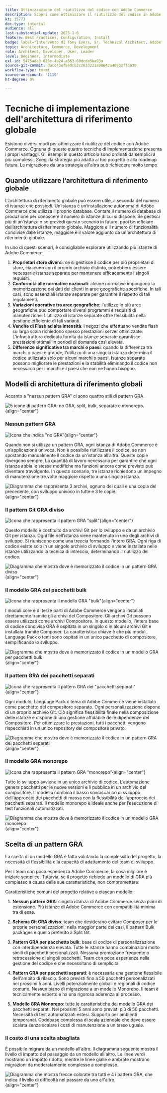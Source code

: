 ```yaml
---
title: Ottimizzazione del riutilizzo del codice con Adobe Commerce
description: Scopri come ottimizzare il riutilizzo del codice in Adobe Commerce con i modelli dell’architettura di riferimento globale, migliorando le prestazioni e la conformità in più istanze.
kt: 15773
doc-type: tutorial
audience: all
last-substantial-update: 2025-1-6
feature: Best Practices, Configuration, Install
badge: label="Intervento di Tony Evers, Sr. Technical Architect, Adobe" type="Informative" url="https://www.linkedin.com/in/evers-tony/" tooltip="Contributo di Tony Evers"
topic: Architecture, Commerce, Development
role: Architect, Developer, User, Leader
level: Beginner, Intermediate
exl-id: 5475ade8-028c-4b24-a563-60dcda5ba93a
source-git-commit: dacd43ef84dcb2c2633221a90642a469b2ff5a30
workflow-type: tm+mt
source-wordcount: '1119'
ht-degree: 0%

---
```


# Tecniche di implementazione dell&#39;architettura di riferimento globale

Esistono diversi modi per ottimizzare il riutilizzo del codice con Adobe Commerce. Ognuna di queste quattro tecniche di implementazione presenta i propri vantaggi. Gli esempi in questo articolo sono ordinati da semplici a più complessi. Scegli la strategia più adatta al tuo progetto e alla roadmap futura. La migrazione da una strategia all&#39;altra può richiedere molto tempo.

## Quando utilizzare l’architettura di riferimento globale

L’architettura di riferimento globale può essere utile, a seconda del numero di istanze che possiedi. Un’istanza è un’installazione autonoma di Adobe Commerce che utilizza il proprio database. Contare il numero di database di produzione per conoscere il numero di istanze di cui si dispone. Se gestisci più di un’istanza o se prevedi questo scenario in futuro, puoi beneficiare dell’architettura di riferimento globale. Maggiore è il numero di funzionalità condivise dalle istanze, maggiore è il valore aggiunto da un&#39;architettura di riferimento globale.

In uno di questi scenari, è consigliabile esplorare utilizzando più istanze di Adobe Commerce.

1. **Proprietari store diversi**: se si gestisce il codice per più proprietari di store, ciascuno con il proprio archivio distinto, potrebbero essere necessarie istanze separate per mantenere efficacemente i singoli requisiti.
2. **Conformità alle normative nazionali**: alcune normative impongono la memorizzazione dei dati dei clienti in aree geografiche specifiche. In tali casi, sono essenziali istanze separate per garantire il rispetto di tali regolamenti.
3. **Variazioni operative tra aree geografiche**: l&#39;utilizzo in più aree geografiche può comportare diversi programmi e requisiti di manutenzione. L’utilizzo di istanze separate offre flessibilità nella gestione efficiente di tali varianti.
4. **Vendite di Flash ad alta intensità**: i negozi che effettuano vendite flash su larga scala richiedono spesso prestazioni server ottimizzate. L’infrastruttura dedicata fornita da istanze separate garantisce prestazioni ottimali in periodi di domanda così elevata.
5. **Differenze significative tra marchi o paesi**: quando la differenza tra marchi o paesi è grande, l&#39;utilizzo di una singola istanza determina il codice utilizzato solo per alcuni marchi o paesi. Istanze separate possono migliorare le prestazioni e la stabilità eliminando il codice non necessario per i marchi e i paesi che non ne hanno bisogno.

## Modelli di architettura di riferimento globali

Accanto a &quot;nessun pattern GRA&quot; ci sono quattro stili di pattern GRA.

![5 icone di pattern GRA: no GRA, split, bulk, separate e monorepo.](/help/assets/global-reference-architecture/gra-patterns-horizontal.png){align="center"}

### Nessun pattern GRA

![Icona che indica &quot;no GRA&quot;](/help/assets/global-reference-architecture/no-gra.png){align="center"}

Quando non si utilizza un pattern GRA, ogni istanza di Adobe Commerce è un’applicazione univoca. Non è possibile riutilizzare il codice, se non spostando manualmente il codice da un’istanza all’altra. Queste copie divergono sempre. La quantità di lavoro necessaria per garantire che ogni istanza abbia le stesse modifiche ma funzioni ancora come previsto può diventare travolgente. In questo scenario, tre istanze richiedono un impegno di manutenzione tre volte maggiore rispetto a una singola istanza.

![Diagramma che rappresenta 3 archivi, ognuno dei quali è una copia del precedente, con sviluppo univoco in tutte e 3 le copie.](/help/assets/global-reference-architecture/no-gra-pattern-diagram.png){align="center"}

### Il pattern Git GRA diviso

![Icona che rappresenta il pattern GRA &quot;split&quot;](/help/assets/global-reference-architecture/split-git.png){align="center"}

Questo modello è costituito da archivi Git per lo sviluppo e da un archivio Git per istanza. Ogni file nell’istanza viene mantenuto in uno degli archivi di sviluppo. Si riuniscono come una treccia formando l&#39;intero GRA. Ogni riga di codice esiste solo in un singolo archivio di sviluppo e viene installata nelle istanze utilizzando la tecnica di intreccio, determinando il riutilizzo del codice.

![Diagramma che mostra dove è memorizzato il codice in un pattern GRA diviso](/help/assets/global-reference-architecture/split-git-gra-pattern-diagram.png){align="center"}

### Il modello GRA dei pacchetti bulk

![Icona che rappresenta il modello GRA &quot;bulk&quot;](/help/assets/global-reference-architecture/bulk-packages.png){align="center"}

I moduli core e di terze parti di Adobe Commerce vengono installati direttamente tramite gli archivi del Compositore. Gli archivi Git possono essere utilizzati come archivi Compositore. In questo modello, l’intera base di codice condivisa GRA è ospitata in un singolo o in alcuni archivi Git e installata tramite Composer. La caratteristica chiave è che più moduli, Language Pack o temi sono ospitati in un unico pacchetto di compositore, semplificando lo sviluppo.

![Diagramma che mostra dove è memorizzato il codice in un modello GRA per pacchetti bulk](/help/assets/global-reference-architecture/bulk-gra-pattern-diagram.png){align="center"}

### Il pattern GRA dei pacchetti separati

![Icona che rappresenta il pattern GRA dei &quot;pacchetti separati&quot;](/help/assets/global-reference-architecture/separate-packages.png){align="center"}

Ogni modulo, Language Pack o tema di Adobe Commerce viene installato come pacchetto del compositore separato. Ogni personalizzazione dispone di un proprio archivio Git. Ciò significa flessibilità finale nella composizione delle istanze e dispone di una gestione affidabile delle dipendenze del Compositore. Per ottimizzare le prestazioni, tutti i pacchetti vengono rispecchiati in un unico repository del compositore privato.

![Diagramma che mostra dove è memorizzato il codice in un pattern GRA dei pacchetti separati](/help/assets/global-reference-architecture/separate-packages-gra-pattern-diagram.png){align="center"}

### Il modello GRA monorepo

![Icona che rappresenta il pattern GRA &quot;monorepo&quot;](/help/assets/global-reference-architecture/monorepo.png){align="center"}

Tutto lo sviluppo avviene in un unico archivio di codice. L’automazione genera pacchetti per le nuove versioni e li pubblica in un archivio del compositore. Il modello combina il basso sovraccarico di sviluppo dell&#39;approccio dei pacchetti di massa con la flessibilità dell&#39;approccio dei pacchetti separati. Il modello monorepo è ideale anche per l’esecuzione di test funzionali automatizzati.

![Diagramma che mostra dove è memorizzato il codice in un modello GRA monorepo](/help/assets/global-reference-architecture/monorepo-gra-pattern-diagram.png){align="center"}

## Scelta di un pattern GRA

La scelta di un modello GRA è fatta valutando la complessità del progetto, la necessità di flessibilità e la capacità di adattamento del team di sviluppo.

Per i team con poca esperienza Adobe Commerce, la cosa migliore è iniziare semplice. Tuttavia, se il progetto richiede un modello di GRA più complesso a causa delle sue caratteristiche, non compromettere.

Caratteristiche comuni del progetto relative a ciascun modello:

1. **Nessun pattern GRA**: singola istanza di Adobe Commerce senza piani di estensione. Più istanze di Adobe Commerce con compatibilità minima tra di esse.

2. **Schema Git GRA diviso**: team che desiderano evitare Composer per le proprie personalizzazioni; nella maggior parte dei casi, il pattern Bulk packages è quello preferito a Split Git.

3. **Pattern GRA per pacchetto bulk**: base di codice di personalizzazione con interdipendenza elevata. Tutte le istanze hanno combinazioni molto simili di pacchetti personalizzati. Nessuna promozione frequente o retrocessione di singoli pacchetti. Team con poca esperienza nella gestione del codice e che necessitano di semplicità.

4. **Pattern GRA per pacchetti separati**: è necessaria una gestione flessibile dell&#39;ambito di rilascio. Sono previsti fino a 50 pacchetti personalizzati nei prossimi 5 anni. Livelli potenzialmente globali e regionali di codice comune. Nessun piano di migrazione a un modello Monorepo. Il team è tecnicamente esperto e ha una rigorosa aderenza al processo.

5. **Modello GRA Monorepo**: tutte le caratteristiche del modello GRA dei pacchetti separati. Nei prossimi 5 anni sono previsti più di 50 pacchetti. Necessità di test automatizzati estesi. Supporto per ambienti temporanei. Codebase complessa di scala aziendale che deve essere scalata senza scalare i costi di manutenzione a un tasso uguale.

### Il costo di una scelta sbagliata

È possibile migrare da un modello all’altro. Il diagramma seguente mostra il livello di impatto del passaggio da un modello all&#39;altro. Le linee verdi mostrano un impatto ridotto, mentre le linee gialle e ambrate mostrano migrazioni da moderatamente complesse a complesse.

![Diagramma che mostra frecce colorate tra tutti e 4 i pattern GRA, che indica il livello di difficoltà nel passare da uno all&#39;altro.](/help/assets/global-reference-architecture/wrong-choice.png){align="center"}
